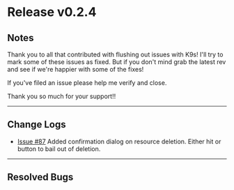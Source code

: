 # Release v0.2.4

## Notes

Thank you to all that contributed with flushing out issues with K9s! I'll try
to mark some of these issues as fixed. But if you don't mind grab the latest
rev and see if we're happier with some of the fixes!

If you've filed an issue please help me verify and close.

Thank you so much for your support!!

---

## Change Logs

+ [Issue #87](https://github.com/kswapd/k11s/issues/87) Added confirmation dialog on
  resource deletion. Either hit <ESC> or <Cancel> button to bail out of deletion.

---

## Resolved Bugs
